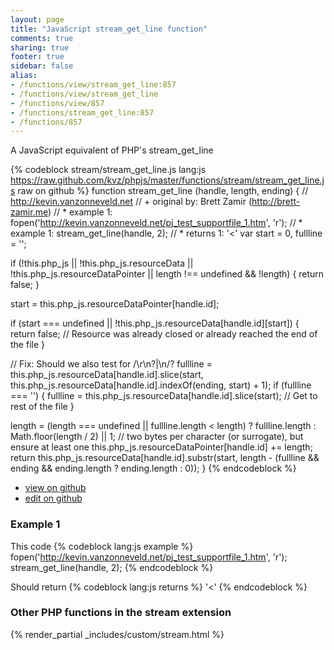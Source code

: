 ```yaml
---
layout: page
title: "JavaScript stream_get_line function"
comments: true
sharing: true
footer: true
sidebar: false
alias:
- /functions/view/stream_get_line:857
- /functions/view/stream_get_line
- /functions/view/857
- /functions/stream_get_line:857
- /functions/857
---
```

<!-- Generated by Rakefile:build -->
A JavaScript equivalent of PHP's stream_get_line

{% codeblock stream/stream_get_line.js lang:js https://raw.github.com/kvz/phpjs/master/functions/stream/stream_get_line.js raw on github %}
function stream_get_line (handle, length, ending) {
  // http://kevin.vanzonneveld.net
  // +   original by: Brett Zamir (http://brett-zamir.me)
  // *     example 1: fopen('http://kevin.vanzonneveld.net/pj_test_supportfile_1.htm', 'r');
  // *     example 1: stream_get_line(handle, 2);
  // *     returns 1: '<'
  var start = 0,
    fullline = '';

  if (!this.php_js || !this.php_js.resourceData || !this.php_js.resourceDataPointer || length !== undefined && !length) {
    return false;
  }

  start = this.php_js.resourceDataPointer[handle.id];

  if (start === undefined || !this.php_js.resourceData[handle.id][start]) {
    return false; // Resource was already closed or already reached the end of the file
  }

  // Fix: Should we also test for /\r\n?|\n/?
  fullline = this.php_js.resourceData[handle.id].slice(start, this.php_js.resourceData[handle.id].indexOf(ending, start) + 1);
  if (fullline === '') {
    fullline = this.php_js.resourceData[handle.id].slice(start); // Get to rest of the file
  }

  length = (length === undefined || fullline.length < length) ? fullline.length : Math.floor(length / 2) || 1; // two bytes per character (or surrogate), but ensure at least one
  this.php_js.resourceDataPointer[handle.id] += length;
  return this.php_js.resourceData[handle.id].substr(start, length - (fullline && ending && ending.length ? ending.length : 0));
}
{% endcodeblock %}

 - [view on github](https://github.com/kvz/phpjs/blob/master/functions/stream/stream_get_line.js)
 - [edit on github](https://github.com/kvz/phpjs/edit/master/functions/stream/stream_get_line.js)

### Example 1
This code
{% codeblock lang:js example %}
fopen('http://kevin.vanzonneveld.net/pj_test_supportfile_1.htm', 'r');
stream_get_line(handle, 2);
{% endcodeblock %}

Should return
{% codeblock lang:js returns %}
'<'
{% endcodeblock %}


### Other PHP functions in the stream extension
{% render_partial _includes/custom/stream.html %}
